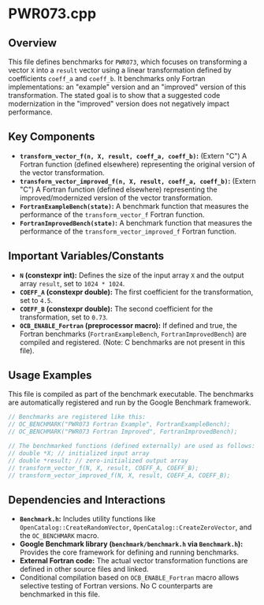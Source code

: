 # PWR073.cpp

## Overview

This file defines benchmarks for `PWR073`, which focuses on transforming a vector `X` into a `result` vector using a linear transformation defined by coefficients `coeff_a` and `coeff_b`. It benchmarks only Fortran implementations: an "example" version and an "improved" version of this transformation. The stated goal is to show that a suggested code modernization in the "improved" version does not negatively impact performance.

## Key Components

*   **`transform_vector_f(n, X, result, coeff_a, coeff_b)`:** (Extern "C") A Fortran function (defined elsewhere) representing the original version of the vector transformation.
*   **`transform_vector_improved_f(n, X, result, coeff_a, coeff_b)`:** (Extern "C") A Fortran function (defined elsewhere) representing the improved/modernized version of the vector transformation.
*   **`FortranExampleBench(state)`:** A benchmark function that measures the performance of the `transform_vector_f` Fortran function.
*   **`FortranImprovedBench(state)`:** A benchmark function that measures the performance of the `transform_vector_improved_f` Fortran function.

## Important Variables/Constants

*   **`N` (constexpr int):** Defines the size of the input array `X` and the output array `result`, set to `1024 * 1024`.
*   **`COEFF_A` (constexpr double):** The first coefficient for the transformation, set to `4.5`.
*   **`COEFF_B` (constexpr double):** The second coefficient for the transformation, set to `0.73`.
*   **`OCB_ENABLE_Fortran` (preprocessor macro):** If defined and true, the Fortran benchmarks (`FortranExampleBench`, `FortranImprovedBench`) are compiled and registered. (Note: C benchmarks are not present in this file).

## Usage Examples

This file is compiled as part of the benchmark executable. The benchmarks are automatically registered and run by the Google Benchmark framework.

```cpp
// Benchmarks are registered like this:
// OC_BENCHMARK("PWR073 Fortran Example", FortranExampleBench);
// OC_BENCHMARK("PWR073 Fortran Improved", FortranImprovedBench);

// The benchmarked functions (defined externally) are used as follows:
// double *X; // initialized input array
// double *result; // zero-initialized output array
// transform_vector_f(N, X, result, COEFF_A, COEFF_B);
// transform_vector_improved_f(N, X, result, COEFF_A, COEFF_B);
```

## Dependencies and Interactions

*   **`Benchmark.h`:** Includes utility functions like `OpenCatalog::CreateRandomVector`, `OpenCatalog::CreateZeroVector`, and the `OC_BENCHMARK` macro.
*   **Google Benchmark library (`benchmark/benchmark.h` via `Benchmark.h`):** Provides the core framework for defining and running benchmarks.
*   **External Fortran code:** The actual vector transformation functions are defined in other source files and linked.
*   Conditional compilation based on `OCB_ENABLE_Fortran` macro allows selective testing of Fortran versions. No C counterparts are benchmarked in this file.
```
